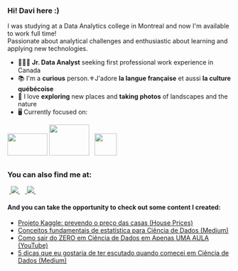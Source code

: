 ### Hi! Davi here :)
I was studying at a Data Analytics college in Montreal and now I'm available to work full time! <br>
Passionate about analytical challenges and enthusiastic about learning and applying new technologies.
- 👨🏻‍💻 **Jr. Data Analyst** seeking first professional work experience in Canada &nbsp;&nbsp;<img width='25' height='15' src="https://upload.wikimedia.org/wikipedia/commons/thumb/d/d9/Flag_of_Canada_%28Pantone%29.svg/1200px-Flag_of_Canada_%28Pantone%29.svg.png" />
- 📚 I'm a **curious** person.⚜️J'adore **la langue française** et aussi **la culture québécoise** &nbsp;&nbsp;<img width='25' height='15' src="https://upload.wikimedia.org/wikipedia/commons/thumb/0/0c/Quebec_flag.png/1280px-Quebec_flag.png" />
- 📸 I love **exploring** new places and **taking photos** of landscapes and the nature
- 🖥️ Currently focused on:
<div style="display: inline"> 
  <img width='90' height='50' src="https://1000logos.net/wp-content/uploads/2022/08/Microsoft-Power-BI-Logo-500x281.png" />
  <img width='90' height='70' src="https://cdn.jsdelivr.net/gh/devicons/devicon/icons/mysql/mysql-original-wordmark.svg" />&nbsp;&nbsp;
  <img width='50' height='50' src="https://cdn.jsdelivr.net/gh/devicons/devicon/icons/python/python-original.svg" />
</div> 

##

### You can also find me at:
&nbsp;<a href="https://br.linkedin.com/in/daviao">
  <img src="https://img.shields.io/badge/linkedin-%230077B5.svg?style=for-the-badge&logo=linkedin&logoColor=white">
</a>&nbsp;
&nbsp;<a href="https://www.instagram.com/greendayvis/">
  <img src="https://img.shields.io/badge/Instagram-%23E4405F.svg?style=for-the-badge&logo=Instagram&logoColor=white">
</a>&nbsp;


#### And you can take the opportunity to check out some content I created:
- <a href="https://github.com/lucaslealx/HousePrices/tree/main#readme">
    Projeto Kaggle: prevendo o preço das casas (House Prices)
  </a>
- <a href="https://llucaslleall.medium.com/conceitos-fundamentais-de-estat%C3%ADstica-para-ci%C3%AAncia-de-dados-945c1cc9f8c0">
    Conceitos fundamentais de estatística para Ciência de Dados (Medium)
  </a>
- <a href="https://www.youtube.com/watch?v=WJE4spsP-Xk&t=4317s">
    Como sair do ZERO em Ciência de Dados em Apenas UMA AULA (YouTube)
  </a>
- <a href="https://llucaslleall.medium.com/5-dicas-que-eu-gostaria-de-ter-escutado-quando-comecei-em-ci%C3%AAncia-de-dados-721735cd83c2">
    5 dicas que eu gostaria de ter escutado quando comecei em Ciência de Dados (Medium)
  </a>
